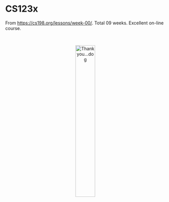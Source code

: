 # CS123x
From https://cs198.org/lessons/week-00/.  Total 09 weeks.  Excellent on-line course.

<br/>
<!------------------------------------------------------------------------------------------------>
<!------------------------------------- readme.md of CS123x -------------------------------------->
<!------------------------------------------------------------------------------------------------>
<p align="center" width="100%">
<img src="./images/favoritedog-smile.gif?raw=true"
   width="35%"
   alt="Thank you...dog" />
</p>


